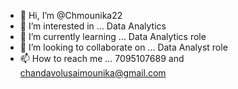 - 👋 Hi, I’m @Chmounika22
- 👀 I’m interested in ... Data Analytics
- 🌱 I’m currently learning ... Data Analytics role
- 💞️ I’m looking to collaborate on ... Data Analyst  role
- 📫 How to reach me ... 7095107689 and chandavolusaimounika@gmail.com

<!---
Chmounika22/Chmounika22 is a ✨ special ✨ repository because its `README.md` (this file) appears on your GitHub profile.
You can click the Preview link to take a look at your changes.
--->
